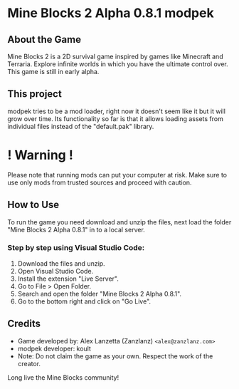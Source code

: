 # Mine Blocks 2 Alpha 0.8.1 modpek

## About the Game

Mine Blocks 2 is a 2D survival game inspired by games like Minecraft and Terraria. Explore infinite worlds in which you have the ultimate control over. This game is still in early alpha.

## This project

modpek tries to be a mod loader, right now it doesn't seem like it but it will grow over time. Its functionality so far is that it allows loading assets from individual files instead of the "default.pak" library.

# ! Warning !

Please note that running mods can put your computer at risk. Make sure to use only mods from trusted sources and proceed with caution.

## How to Use

To run the game you need download and unzip the files, next load the folder "Mine Blocks 2 Alpha 0.8.1" in to a local server.

### Step by step using Visual Studio Code:

1. Download the files and unzip.
2. Open Visual Studio Code.
3. Install the extension "Live Server".
3. Go to File > Open Folder.
4. Search and open the folder "Mine Blocks 2 Alpha 0.8.1".
5. Go to the bottom right and click on "Go Live".

## Credits

* Game developed by: Alex Lanzetta (Zanzlanz) `<alex@zanzlanz.com>`
* modpek developer: koult
* Note: Do not claim the game as your own. Respect the work of the creator.

Long live the Mine Blocks community!
